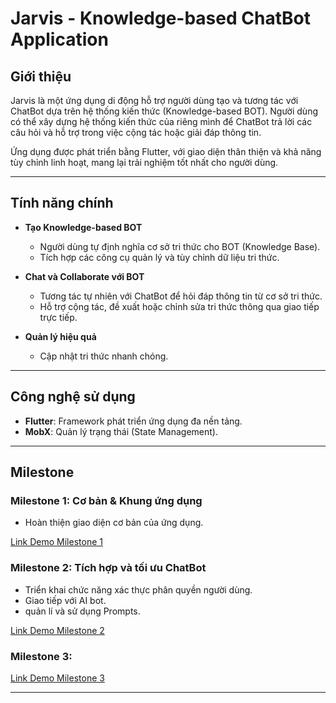 # Jarvis - Knowledge-based ChatBot Application  

## Giới thiệu  
Jarvis là một ứng dụng di động hỗ trợ người dùng tạo và tương tác với ChatBot dựa trên hệ thống kiến thức (Knowledge-based BOT). Người dùng có thể xây dựng hệ thống kiến thức của riêng mình để ChatBot trả lời các câu hỏi và hỗ trợ trong việc cộng tác hoặc giải đáp thông tin.  

Ứng dụng được phát triển bằng Flutter, với giao diện thân thiện và khả năng tùy chỉnh linh hoạt, mang lại trải nghiệm tốt nhất cho người dùng.  

---

## Tính năng chính  

- **Tạo Knowledge-based BOT**  
  - Người dùng tự định nghĩa cơ sở tri thức cho BOT (Knowledge Base).  
  - Tích hợp các công cụ quản lý và tùy chỉnh dữ liệu tri thức.  

- **Chat và Collaborate với BOT**  
  - Tương tác tự nhiên với ChatBot để hỏi đáp thông tin từ cơ sở tri thức.  
  - Hỗ trợ cộng tác, đề xuất hoặc chỉnh sửa tri thức thông qua giao tiếp trực tiếp.  

- **Quản lý hiệu quả**  
  - Cập nhật tri thức nhanh chóng.  

---

## Công nghệ sử dụng  

- **Flutter**: Framework phát triển ứng dụng đa nền tảng.  
- **MobX**: Quản lý trạng thái (State Management).  
---

## Milestone  

### **Milestone 1: Cơ bản & Khung ứng dụng**  
- Hoàn thiện giao diện cơ bản của ứng dụng.  

[Link Demo Milestone 1](https://youtu.be/ieXhX9QqnDs)  

### **Milestone 2: Tích hợp và tối ưu ChatBot**  
- Triển khai chức năng xác thực phân quyền người dùng.
- Giao tiếp với AI bot.  
- quản lí và sử dụng Prompts.  

[Link Demo Milestone 2](#)  

### **Milestone 3:**  
[Link Demo Milestone 3](#)  

---
